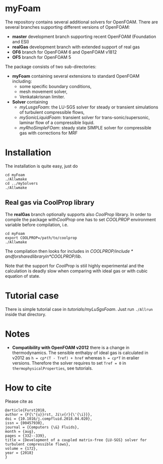 # myFoam 

The repository contains several additional solvers for OpenFOAM. There are
several branches supporting different versions of OpenFOAM:

- **master** development branch supporting recent OpenFOAM (Foundation and ESI)
- **realGas** development branch with extended support of real gas
- **OF6** branch for OpenFOAM 6 and OpenFOAM v1812
- **OF5** branch for OpenFOAM 5


The package consists of two sub-directories:

- **myFoam** containing several extensions to standard OpenFOAM including:
  - some specific boundary conditions,
  - mesh movement solver,
  - Venkatakrisnan limiter.
- **Solver** containing
  - *myLusgsFoam*: the LU-SGS solver for steady or transient simulations
    of turbulent compressible flows, 
  - *mySonicLiquidFoam*: transient solver for trans-sonic/supersonic, laminar
    flow of a compressible liquid. 
  - *myRhoSimpleFOam*: steady state SIMPLE solver for compressible gas with corrections for MRF

# Installation
The installation is quite easy, just do

    cd myFoam
    ./Allwmake
	cd ../mySolvers
	./Allwmake

## Real gas via CoolProp library
The **realGas** branch optionally supports also *CoolProp* library. In order to compile the package with*CoolProp* one has to set *COOLPROP* environment variable before compilation, i.e.

    cd myFoam
    export COOLPROP=/path/to/coolprop
    ./Allwmake

The compilation then looks for includes in *$COOLPROP/include* and for shared library in *$COOLPROP/lib*.

Note that the support for *CoolProp* is stiil highly experimental and the calculation is deadly slow when comparing with ideal gas or with cubic equation of state.


# Tutorial case
There is simple tutorial case in *tutorials/myLuSgsFoam*. Just run `./Allrun`
inside that directory.

# Notes
- **Compatibility with OpenFOAM v2012** there is a change in thermodynamics.
  The sensible enthalpy of ideal gas is calculated in v2012 as `h = cp*(T - Tref) + href`
  whereas `h = cp*T` in eralier versions. Therefore the solver requires to set
  `Tref = 0` in `thermophysicalProperties`, see tutorials.
  
# How to cite
Please cite as

    @article{Furst2018,
    author = {F{\"{u}}rst, Ji\v{r}{\'{\i}}},
    doi = {10.1016/j.compfluid.2018.04.020},
    issn = {00457930},
    journal = {Computers {\&} Fluids},
    month = {aug},
    pages = {332--339},
    title = {Development of a coupled matrix-free {LU-SGS} solver for turbulent compressible flows},
    volume = {172},
    year = {2018}
	}

	
